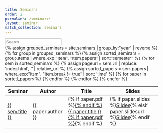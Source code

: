 ```yaml
---
title: Seminars
order: 2
permalink: /seminars/
layout: seminar
match_collection: seminars
---
```


<div id="papers">
<input class="search form-control input-block" type="text" placeholder="Search" />
<br>
<table>
<thead>
<tr>
<th>Seminar</th>
<th>Author</th>
<th>Title</th>
<th>Slides</th>
</tr>
</thead>
<tbody class="list">
{% assign grouped_seminars = site.seminars |  group_by:"year" | reverse %}
{% for group in grouped_seminars %}
{% assign sorted_seminars = group.items | where_exp:"item", "item.papers" | sort:"semester" %}
{% for sem in sorted_seminars %}
{% assign pageurl = sem.url | replace: 'index.html', '' | relative_url %}
{% assign sorted_papers = sem.papers | where_exp:"item", "item.break != true" | sort: 'time' %}
{% for paper in sorted_papers %}
<tr>
  <td class="seminar-title"><a href="{{ pageurl }}">{{ sem.title }}</a></td>
  <td class="author">{{ paper.author }}</td>
  <td class="title">{% if paper.pdf %}<a href="{{ pageurl }}{{ paper.pdf }}">{% endif %}{{ paper.title }}{% if paper.pdf %}</a>{% endif %}</td>
  <td>{% if paper.slides %}<a href="{{ pageurl }}{{ paper.slides }}">Slides</a>{% elsif paper.slidesurl %}<a href="{{ paper.slidesurl }}">Slides</a>{% endif %}</td>
</tr>
{% endfor %}
{% endfor %}
{% endfor %}
</tbody>
</table>
</div>

<script type="text/javascript">
	var options = {
		  valueNames: [ 'seminar-title', 'author', 'title' ]
	};

</script>

<script src="https://cdnjs.cloudflare.com/ajax/libs/list.js/1.5.0/list.min.js" integrity="sha256-YqOIp4MygNx9/lcWr5lpcR88Ki/MNMWvJJkH0eK+fHM=" crossorigin="anonymous" onload="var semList = new List('papers', options);"></script>